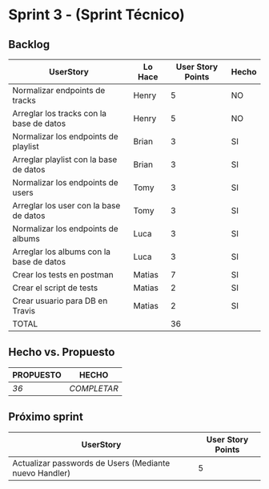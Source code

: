 # Sprint 3 - (Sprint Técnico)

## Backlog
 |UserStory|Lo Hace|User Story Points|Hecho|
 |---------|---------------|-------|-----|
 |Normalizar endpoints de tracks|Henry|5|NO|
 |Arreglar los tracks con la base de datos|Henry|5|NO|
 |Normalizar los endpoints de playlist |Brian|3|SI|
 |Arreglar playlist con la base de datos |Brian|3|SI|
 |Normalizar los endpoints de users|Tomy|3|SI|
 |Arreglar los user con la base de  datos|Tomy|3|SI|
 |Normalizar los endpoints de albums|Luca|3|SI|  
 |Arreglar los albums con la base de  datos|Luca|3|SI|
 |Crear los tests en postman|Matias|7|SI|
 |Crear el script de tests|Matias|2|SI|
 |Crear usuario para DB en Travis|Matias|2|SI|
 |TOTAL||36|||
 
## Hecho vs. Propuesto

|PROPUESTO|HECHO|
|---|---|
|*36*|<span style="color:amarillo">*COMPLETAR*</span>

## Próximo sprint
|UserStory|User Story Points|
 |---------|---------------|
|Actualizar passwords de Users (Mediante nuevo Handler)|5|
